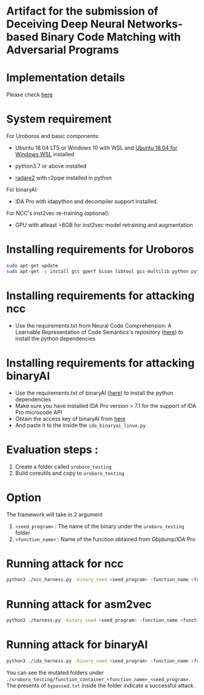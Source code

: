 # Artifact for the submission of Deceiving Deep Neural Networks-based Binary Code Matching with Adversarial Programs

# Implementation details 

Please check [here](implementation.md)

# System requirement

For Uroboros and basic components: 

- Ubuntu 18.04 LTS or Windows 10 with WSL and [Ubuntu 18.04 for Windows WSL](https://www.microsoft.com/en-us/p/ubuntu-1804-lts/9n9tngvndl3q) installed

- python3.7 or above installed 

- [radare2](https://github.com/radareorg/radare2) with r2pipe installed in python

For binaryAI:

- IDA Pro with idapython and decompiler support installed.

For NCC's inst2vec re-training (optional):

- GPU with atleast >8GB for inst2vec model retraining and augmentation


# Installing requirements for Uroboros

```bash 
sudo apt-get update
sudo apt-get -y install gcc gperf bison libtool gcc-multilib python python-dev python-pip gawk build-essential libc6-i386 lib32z1 lib32ncurses5 lib32bz2-1.0 libbz2-1.0:i386 wget git tar gcc-4.8 gcc-4.8-multilib
```

# Installing requirements for attacking ncc 

- Use the requirements.txt from Neural Code Comprehension: A Learnable Representation of Code Semantics's repository ([here](https://github.com/spcl/ncc/blob/master/requirements.txt)) to install the python dependencies

# Installing requirements for attacking binaryAI 

- Use the requirements.txt of binaryAI ([here](https://github.com/binaryai/sdk/blob/master/docs/requirements.txt)) to install the python dependencies 
- Make sure you have installed IDA Pro version > 7.1 for the support of IDA Pro microcode API
- Obtain the access key of binaryAI from [here](https://binaryai.tencent.com/apply-token)
- And paste it to the <pasteme> inside the ```ida_binaryai_linux.py``` 

# Evaluation steps :

1. Create a folder called ```uroboro_testing```
2. Build coreutils and copy to ```uroboro_testing```

# Option

The framework will take in 2 argument
1. ```<seed_program>``` : The name of the binary under the ```uroboro_testing``` folder 
2. ```<function_name>``` : Name of the function obtained from Objdump/IDA Pro


# Running attack for ncc 
```bash 
python3 ./ncc_harness.py -binary_seed <seed_program> -function_name <function_name>
```
# Running attack for asm2vec 
```bash 
python3 ./harness.py -binary_seed <seed_program> -function_name <function_name>
```
# Running attack for binaryAI 
```bash 
python3 ./ida_harness.py -binary_seed <seed_program> -function_name <function_name>
```

You can see the mutated folders under ```./uroboro_testing/function_container_<function_name>_<seed_program>```. The presents of ```bypassed.txt``` inside the folder indicate a successful attack. 

